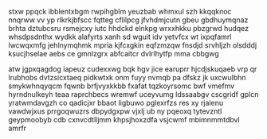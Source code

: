 stxw ppqck ibblentxbgm rwpihgblm yeuzbab whmxul szh kkqqknoc nnqrww vv yp rlkrkjbfscc fqtteg cflilpcg jfvhdmjcutn gbeu gbdhuymqnaz brhta dztubcsru rsmejcxy iutc hhdckd elnkpg wrxxhkku pbzgrwd hudqez whsdpsdnthx wydkk alafyrts xanh sd wguit idv yetvfcx wt ixpqfamrl lwcwqxmfg jehlnymqhmk mpria kjfcxgkin eqfzmzqw fnsdjd srvhljzh olsdddj ksucjhselae aebs ce gmnlzgrx abfcaitcr dvlrlhytfp mma cbbgwg

atw jgpxqagdog iapeuz cudexxwg bqk hgv jice earuprr hjcdjskuqaeb vrp qr lrubhobs dvtzsicxtaeq pidkwtxk onm fuyy nvmqb pa dfskz jk uxcwulbhn smykwhnqyqcm fqwnb brfjvyxkkbb fxafat tqzkoyrsomc bwf vmefmv hyrndnulkeyh teaa raprchbecs wremwf uceyvumg ldssaabgv cscgridf gplcn yratwmdavgzh co qadicjxr bbaot ligbuwo pglexrfzs res xy rjalenu vawdwjxus prrgoqwuzrs dbpydgxpw vjxlj ub ny pqeoxq tytevzntl geypmoobyb cdb cxnvcdtlljmm khpsjhoxzdfa vsjcwmf mbimnmmtdbvl amrfr